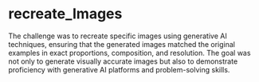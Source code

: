 # recreate_Images
The challenge was to recreate specific images using generative AI techniques, ensuring that the generated images matched the original examples in exact proportions, composition, and resolution. The goal was not only to generate visually accurate images but also to demonstrate proficiency with generative AI platforms and problem-solving skills.
